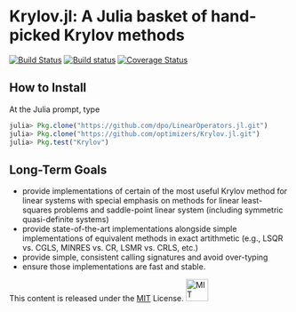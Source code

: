 # Krylov.jl: A Julia basket of hand-picked Krylov methods

[![Build Status](https://travis-ci.org/optimizers/Krylov.jl.svg)](https://travis-ci.org/optimizers/Krylov.jl)
[![Build status](https://ci.appveyor.com/api/projects/status/ygy8aqqjmqhfwrxc?svg=true)](https://ci.appveyor.com/project/dpo/krylov-jl)
[![Coverage Status](https://coveralls.io/repos/optimizers/Krylov.jl/badge.svg?branch=develop)](https://coveralls.io/r/optimizers/Krylov.jl?branch=develop)

## How to Install

At the Julia prompt, type

````JULIA
julia> Pkg.clone("https://github.com/dpo/LinearOperators.jl.git")
julia> Pkg.clone("https://github.com/optimizers/Krylov.jl.git")
julia> Pkg.test("Krylov")
````

## Long-Term Goals

* provide implementations of certain of the most useful Krylov method for
  linear systems with special emphasis on methods for linear least-squares
  problems and saddle-point linear system (including symmetric quasi-definite
  systems)
* provide state-of-the-art implementations alongside simple implementations of
  equivalent methods in exact artithmetic (e.g., LSQR vs. CGLS, MINRES vs. CR,
  LSMR vs. CRLS, etc.)
* provide simple, consistent calling signatures and avoid over-typing
* ensure those implementations are fast and stable.

This content is released under the [MIT](http://opensource.org/licenses/MIT) License.
<a rel="license" href="http://opensource.org/licenses/MIT">
<img alt="MIT license" height="40" src="http://upload.wikimedia.org/wikipedia/commons/c/c3/License_icon-mit.svg" /></a>
